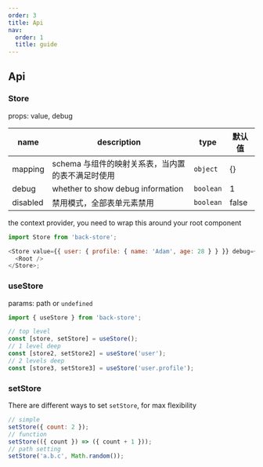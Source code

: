 ```yaml
---
order: 3
title: Api
nav:
  order: 1
  title: guide
---
```


## Api

### Store

props: value, debug

| name     | description                                       | type      | 默认值 |
| -------- | ------------------------------------------------- | --------- | ------ |
| mapping  | schema 与组件的映射关系表，当内置的表不满足时使用 | `object`  | {}     |
| debug    | whether to show debug information                 | `boolean` | 1      |
| disabled | 禁用模式，全部表单元素禁用                        | `boolean` | false  |

the context provider, you need to wrap this around your root component

```js
import Store from 'back-store';

<Store value={{ user: { profile: { name: 'Adam', age: 28 } } }} debug={true}>
  <Root />
</Store>;
```

### useStore

params: path or `undefined`

```js
import { useStore } from 'back-store';

// top level
const [store, setStore] = useStore();
// 1 level deep
const [store2, setStore2] = useStore('user');
// 2 levels deep
const [store3, setStore3] = useStore('user.profile');
```

### setStore

There are different ways to set `setStore`, for max flexibility

```js
// simple
setStore({ count: 2 });
// function
setStore(({ count }) => ({ count + 1 }));
// path setting
setStore('a.b.c', Math.random());
```
